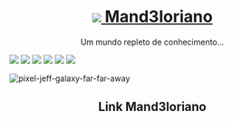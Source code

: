 <h1 align="center">
    <a href="https://github.com/Mand3loriano/">
        <img src='https://cdn.discordapp.com/attachments/831565695551799316/850791996880715786/1556-blurple-rules31.png'/>  Mand3loriano</a>
</h1>

<p align="center">Um mundo repleto de conhecimento...</p>

<a align='center'>
 <a href="https://discord.gg/KqSMUkhaqX">
        <img src='https://img.shields.io/badge/Discord-7289DA?style=for-the-badge&logo=discord&logoColor=white'/></a>
    
 <a href="https://twitter.com/mand3loriano">
     <img src='https://img.shields.io/badge/Twitter-1DA1F2?style=for-the-badge&logo=twitter&logoColor=white'/></a>
    
 <a href="https://open.spotify.com/user/qt5h15g639k9oxauxnpbtwbnl?si=2a780c6be9d74113">
     <img src='https://img.shields.io/badge/Spotify-1ED760?&style=for-the-badge&logo=spotify&logoColor=white'/></a>
    
  <a href="https://www.twitch.tv/mand3loriano">
     <img src='https://img.shields.io/badge/Twitch-9146FF?style=for-the-badge&logo=twitch&logoColor=white'/></a>    

  <a href="https://www.youtube.com/channel/UCy7q_OVqwHYyVw8OjMiyhjQ">
     <img src='https://img.shields.io/badge/YouTube-FF0000?style=for-the-badge&logo=youtube&logoColor=white'/></a>    
    
  <a href="https://steamcommunity.com/profiles/76561199156656158/">
     <img src='https://img.shields.io/badge/Steam-000000?style=for-the-badge&logo=steam&logoColor=white'/></a>   
         
        
![pixel-jeff-galaxy-far-far-away](https://user-images.githubusercontent.com/81872713/120901073-f0febc00-c60e-11eb-9090-3a08df0684f8.gif)

<h2 align='center'>
    Link Mand3loriano
    </h2>
